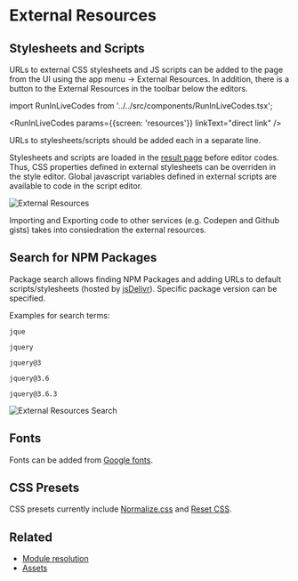 # External Resources

## Stylesheets and Scripts

URLs to external CSS stylesheets and JS scripts can be added to the page from the UI using the app menu → External Resources. In addition, there is a button to the External Resources in the toolbar below the editors.

import RunInLiveCodes from '../../src/components/RunInLiveCodes.tsx';

<RunInLiveCodes params={{screen: 'resources'}} linkText="direct link" />

URLs to stylesheets/scripts should be added each in a separate line.

Stylesheets and scripts are loaded in the [result page](./result.md) before editor codes. Thus, CSS properties defined in external stylesheets can be overriden in the style editor. Global javascript variables defined in external scripts are available to code in the script editor.

![External Resources](/img/screenshots/external-resources.jpg)

Importing and Exporting code to other services (e.g. Codepen and Github gists) takes into consiedration the external resources.

## Search for NPM Packages

Package search allows finding NPM Packages and adding URLs to default scripts/stylesheets (hosted by [jsDelivr](https://www.jsdelivr.com/)). Specific package version can be specified.

Examples for search terms:

```
jque

jquery

jquery@3

jquery@3.6

jquery@3.6.3

```

![External Resources Search](/img/screenshots/external-resources-search.jpg)

## Fonts

Fonts can be added from [Google fonts](https://fonts.google.com/).

## CSS Presets

CSS presets currently include [Normalize.css](https://necolas.github.io/normalize.css/) and [Reset CSS](https://meyerweb.com/eric/tools/css/reset/).

## Related

- [Module resolution](./module-resolution.md)
- [Assets](./assets.md)
